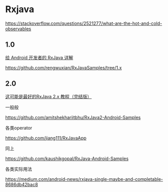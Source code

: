 # Rxjava

https://stackoverflow.com/questions/2521277/what-are-the-hot-and-cold-observables

## 1.0

[给 Android 开发者的 RxJava 详解](https://gank.io/post/560e15be2dca930e00da1083)

https://github.com/rengwuxian/RxJavaSamples/tree/1.x

## 2.0

[这可能是最好的RxJava 2.x 教程（完结版）](https://www.jianshu.com/p/0cd258eecf60)

一般般

https://github.com/amitshekhariitbhu/RxJava2-Android-Samples

各类operator

https://github.com/jiang111/RxJavaApp

同上

https://github.com/kaushikgopal/RxJava-Android-Samples

各类实际用法

https://medium.com/android-news/rxjava-single-maybe-and-completable-8686db42bac8
